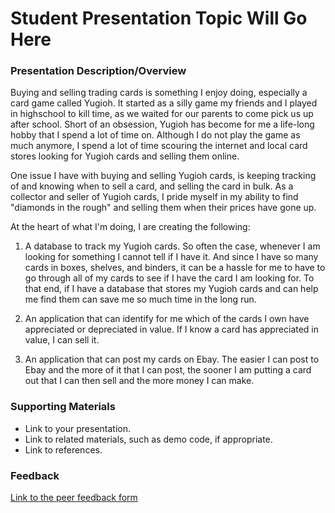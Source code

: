 # Student Presentation Topic Will Go Here

### Presentation Description/Overview

Buying and selling trading cards is something I enjoy doing, especially a card game called Yugioh. It started as a silly game my friends and I played in highschool to kill time, as we waited for our parents to come pick us up after school. Short of an obsession, Yugioh has become for me a life-long hobby that I spend a lot of time on. Although I do not play the game as much anymore, I spend a lot of time scouring the internet and local card stores looking for Yugioh cards and selling them online. 

One issue I have with buying and selling Yugioh cards, is keeping tracking of and knowing when to sell a card, and selling the card in bulk. As a collector and seller of Yugioh cards, I pride myself in my ability to find "diamonds in the rough" and selling them when their prices have gone up. 

At the heart of what I'm doing, I are creating the following:

1. A database to track my Yugioh cards. So often the case, whenever I am looking for something I cannot tell if I have it. And since I have so many cards in boxes, shelves, and binders, it can be a hassle for me to have to go through all of my cards to see if I have the card I am looking for. To that end, if I have a database that stores my Yugioh cards and can help me find them can save me so much time in the long run.

2. An application that can identify for me which of the cards I own have appreciated or depreciated in value. If I know a card has appreciated in value, I can sell it.

3. An application that can post my cards on Ebay. The easier I can post to Ebay and the more of it that I can post, the sooner I am putting a card out that I can then sell and the more money I can make.
 
### Supporting Materials 

* Link to your presentation.
* Link to related materials, such as demo code, if appropriate. 
* Link to references. 

### Feedback

[Link to the peer feedback form](Feedback.md)

